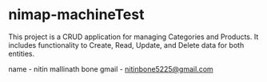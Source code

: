 ﻿# nimap-machineTest

This project is a CRUD application for managing Categories and Products. It includes functionality to Create, Read, Update, and Delete data for both entities.
 
name - nitin mallinath bone
gmail - nitinbone5225@gmail.com
